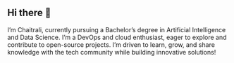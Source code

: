 ## Hi there 👋 
I’m Chaitrali, currently pursuing a Bachelor’s degree in Artificial Intelligence and Data Science. I’m a DevOps and cloud enthusiast, eager to explore and contribute to open-source projects. I’m driven to learn, grow, and share knowledge with the tech community while building innovative solutions!

